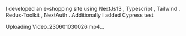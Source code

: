 <p>
I developed an e-shopping site using NextJs13 , Typescript , Tailwind , Redux-Toolkit , NextAuth . Additionally I added Cypress test</p>

Uploading Video_230601030026.mp4…

